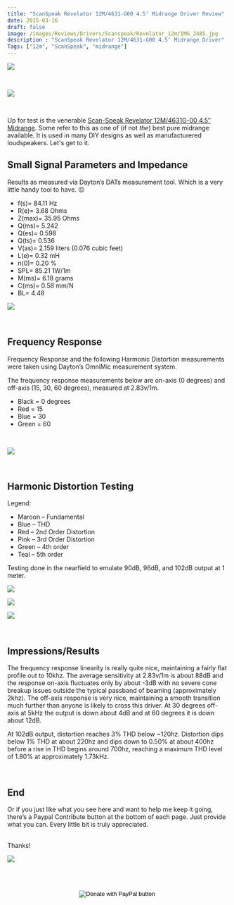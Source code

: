 ```yaml
---
title: "ScanSpeak Revelator 12M/4631-G00 4.5″ Midrange Driver Review"
date: 2015-03-16
draft: false
image: /images/Reviews/Drivers/Scanspeak/Revelator_12m/IMG_2485.jpg
description : "ScanSpeak Revelator 12M/4631-G00 4.5″ Midrange Driver"
Tags: ["12m", "ScanSpeak", "midrange"]
---
```


![](/images/Reviews/Drivers/Scanspeak/Revelator_12m/IMG_2490.jpg)

<br>

![](/images/Reviews/Drivers/Scanspeak/Revelator_12m/IMG_24831.jpg)

<br>


Up for test is the venerable [Scan-Speak Revelator 12M/4631G-00 4.5″ Midrange](https://www.madisoundspeakerstore.com/approx-4-midrange/scanspeak-revelator-12m/4631g-4.5-midrange/).
Some refer to this as one of (if not *the*) best pure midrange available.  It is used in many DIY designs as well as manufacturered loudspeakers.
Let's get to it.
<br>


## Small Signal Parameters and Impedance

Results as measured via Dayton’s DATs measurement tool.  Which is a very little handy tool to have.  😉

* f(s)= 84.11 Hz
* R(e)= 3.68 Ohms
* Z(max)= 35.95 Ohms
* Q(ms)= 5.242
* Q(es)= 0.598
* Q(ts)= 0.536
* V(as)= 2.159 liters (0.076 cubic feet)
* L(e)= 0.32 mH
* n(0)= 0.20 %
* SPL= 85.21 1W/1m
* M(ms)= 6.18 grams
* C(ms)= 0.58 mm/N
* BL= 4.48

![](/images/Reviews/Drivers/Scanspeak/Revelator_12m/12m-impedance.png)

<br>

## Frequency Response

Frequency Response and the following Harmonic Distortion measurements were taken using Dayton’s OmniMic measurement system.

The frequency response measurements below are on-axis (0 degrees) and off-axis (15, 30, 60 degrees), measured at 2.83v/1m.
* Black = 0 degrees
* Red = 15
* Blue = 30
* Green = 60

<br>

![](/images/Reviews/Drivers/Scanspeak/Revelator_12m/12m-FR.png)


<br>

## Harmonic Distortion Testing

Legend:
* Maroon – Fundamental
* Blue – THD
* Red – 2nd Order Distortion
* Pink – 3rd Order Distortion
* Green – 4th order
* Teal – 5th order

Testing done in the nearfield to emulate 90dB, 96dB, and 102dB output at 1 meter.

![](/images/Reviews/Drivers/Scanspeak/Revelator_12m/12m-HD90.jpg)

![](/images/Reviews/Drivers/Scanspeak/Revelator_12m/12m-HD96.jpg)

![](/images/Reviews/Drivers/Scanspeak/Revelator_12m/12m-HD102.jpg)




<br>

## Impressions/Results

The frequency response linearity is really quite nice, maintaining a fairly flat profile out to 10khz.  The average sensitivity at 2.83v/1m is about 88dB and the response on-axis fluctuates only by about -3dB with no severe cone breakup issues outside the typical passband of beaming (approximately 2khz).  The off-axis response is very nice, maintaining a smooth transition much further than anyone is likely to cross this driver.  At 30 degrees off-axis at 5kHz the output is down about 4dB and at 60 degrees it is down about 12dB.

At 102dB output, distortion reaches 3% THD below ~120hz.  Distortion dips below 1% THD at about 220hz and dips down to 0.50% at about 400hz before a rise in THD begins around 700hz, reaching a maximum THD level of 1.80% at approximately 1.73kHz.

<br>

## End

Or if you just like what you see here and want to help me keep it going, there’s a Paypal Contribute button at the bottom of each page.  Just provide what you can.  Every little bit is truly appreciated.

<br>Thanks!</b>

![](https://media0.giphy.com/media/v8xmVfox6XOq4/source.gif)


<br></br>
<center>
  <form action="https://www.paypal.com/cgi-bin/webscr" method="post" target="_top">
  <input type="hidden" name="cmd" value="_s-xclick" />
  <input type="hidden" name="hosted_button_id" value="52ANEATKE6JHQ" />
  <input type="image" src="https://www.dcrc.co/wp-content/uploads/2016/06/PayPal-Donate-Button-PNG-HD-300x103.png" border="0" name="submit" title="PayPal - The safer, easier way to pay online!" alt="Donate with PayPal button" />
  <img alt="" border="0" src="https://www.paypal.com/en_US/i/scr/pixel.gif" width="1" height="1" />
  </form>
<br></br>
</center>
